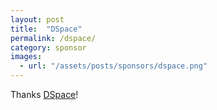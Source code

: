 ```yaml
---
layout: post
title:  "DSpace"
permalink: /dspace/
category: sponsor
images: 
  - url: "/assets/posts/sponsors/dspace.png"
---
```


Thanks [DSpace](http://dspace.org.nz)!
